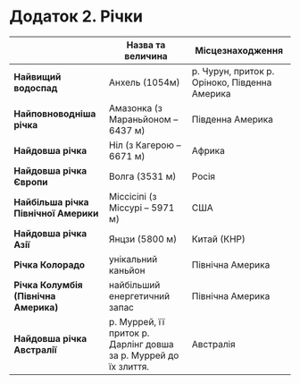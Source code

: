 # Додаток 2. Рiчки
|  | Назва та величина | Місцезнаходження |
| -- | --- | -- |
| **Найвищий водоспад** | Анхель (1054м) | р. Чурун, приток р. Орiноко, Пiвденна Америка |
| **Найповноводнiша рiчка** | Амазонка (з Мараньйоном – 6437 м) | Пiвденна Америка |
| **Найдовша рiчка** | Нiл (з Кагерою – 6671 м) | Африка |
| **Найдовша рiчка Європи** | Волга (3531 м) |  Росія |
| **Найбiльша рiчка Пiвнiчної Америки** | Мiссiсiпi (з Мiссурi – 5971 м) | США |
| **Найдовша рiчка Азiї** | Янцзи (5800 м) | Китай (КНР) |
| **Рiчка Колорадо** | унiкальний каньйон | Пiвнiчна Америка |
| **Рiчка Колумбiя (Пiвнiчна Америка)** | найбiльший енергетичний запас | Пiвнiчна Америка |
| **Найдовша рiчка Австралiї** | р. Муррей, її приток р. Дарлiнг довша за р. Муррей до їх злиття. | Австралія |